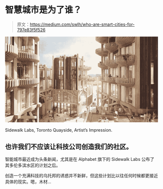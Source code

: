 # 智慧城市是为了谁？

> 原文：<https://medium.com/swlh/who-are-smart-cities-for-797e83f5f526>

![](img/64c8bbdd532c0f7e653126211611a671.png)

Sidewalk Labs, Toronto Quayside, Artist’s Impression.

## 也许我们不应该让科技公司创造我们的社区。

智能城市最近成为头条新闻，尤其是在 Alphabet 旗下的 Sidewalk Labs 公布了其多伦多滨水区的计划之后。

创造一个充满科技的乌托邦的诱惑并不新鲜，但这些计划比以往任何时候都更接近具体的现实。嗯，木材…